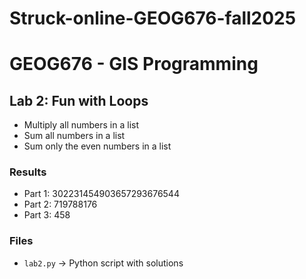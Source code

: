 # Struck-online-GEOG676-fall2025
# GEOG676 - GIS Programming

## Lab 2: Fun with Loops
- Multiply all numbers in a list  
- Sum all numbers in a list  
- Sum only the even numbers in a list  

### Results
- Part 1: 302231454903657293676544  
- Part 2: 719788176  
- Part 3: 458  

### Files
- `lab2.py` → Python script with solutions
